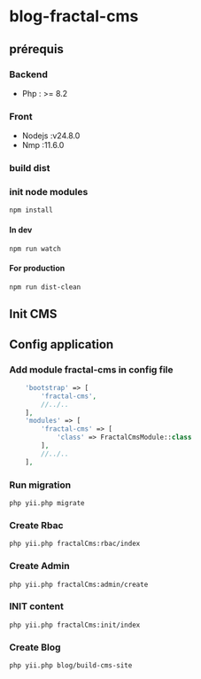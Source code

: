 # blog-fractal-cms

## prérequis

### Backend

* Php : >= 8.2

### Front

* Nodejs :v24.8.0
* Nmp :11.6.0

### build dist

### init node modules

```
npm install
```

#### In dev

```
npm run watch
```

#### For production

```
npm run dist-clean
```
## Init CMS

## Config application

### Add module fractal-cms in config file

```php 
    'bootstrap' => [
        'fractal-cms',
        //../..
    ],
    'modules' => [
        'fractal-cms' => [
            'class' => FractalCmsModule::class
        ],
        //../..
    ],
```


### Run migration

``
php yii.php migrate
``
### Create Rbac

``
php yii.php fractalCms:rbac/index
``

### Create Admin
``
php yii.php fractalCms:admin/create
``
### INIT content

``
php yii.php fractalCms:init/index
``
### Create Blog

``
php yii.php blog/build-cms-site
``



